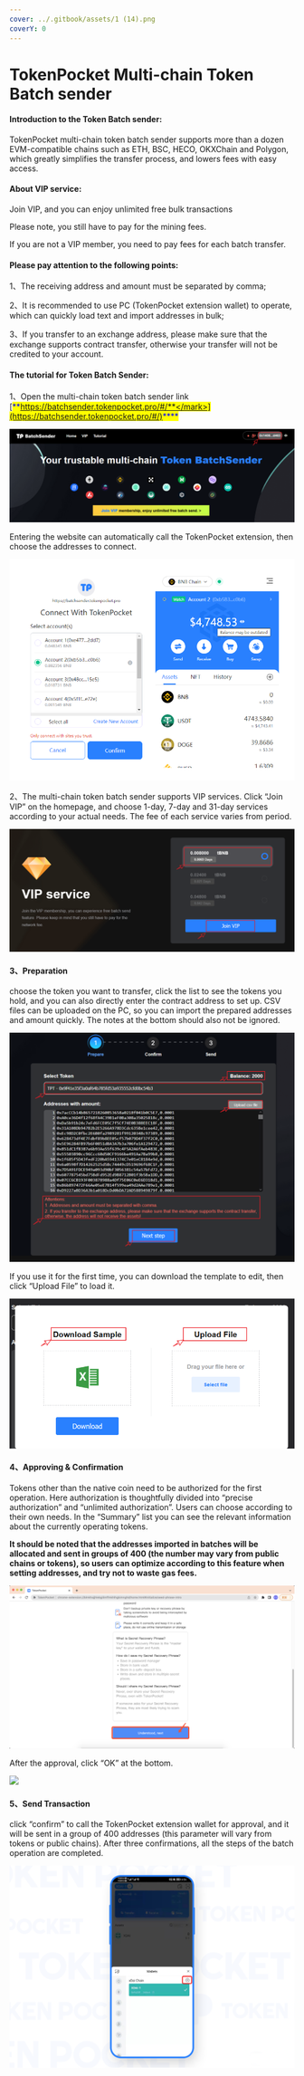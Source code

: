 ```yaml
---
cover: ../.gitbook/assets/1 (14).png
coverY: 0
---
```


# TokenPocket Multi-chain Token Batch sender

#### Introduction to the Token Batch sender:

TokenPocket multi-chain token batch sender supports more than a dozen EVM-compatible chains such as ETH, BSC, HECO, OKXChain and Polygon, which greatly simplifies the transfer process, and lowers fees with easy access.

#### About VIP service:

Join VIP, and you can enjoy unlimited free bulk transactions

Please note, you still have to pay for the mining fees.

If you are not a VIP member, you need to pay fees for each batch transfer.

#### Please pay attention to the following points:

1、The receiving address and amount must be separated by comma;

2、It is recommended to use PC (TokenPocket extension wallet) to operate, which can quickly load text and import addresses in bulk;

3、If you transfer to an exchange address, please make sure that the exchange supports contract transfer, otherwise your transfer will not be credited to your account.

#### The tutorial for Token Batch Sender:

1、Open the multi-chain token batch sender link [<mark style="color:blue;">**https://batchsender.tokenpocket.pro/#/**</mark>](https://batchsender.tokenpocket.pro/#/)<mark style="color:blue;">****</mark>

![](<../.gitbook/assets/2 (17).png>)

Entering the website can automatically call the TokenPocket extension, then choose the addresses to connect.

![](../.gitbook/assets/000.png)

2、The multi-chain token batch sender supports VIP services. Click “Join VIP” on the homepage, and choose 1-day, 7-day and 31-day services according to your actual needs. The fee of each service varies from period.

![](<../.gitbook/assets/3 (7).png>)

#### 3、**Preparation**

choose the token you want to transfer, click the list to see the tokens you hold, and you can also directly enter the contract address to set up. CSV files can be uploaded on the PC, so you can import the prepared addresses and amount quickly. The notes at the bottom should also not be ignored.

![](<../.gitbook/assets/4 (7) (2).png>)

If you use it for the first time, you can download the template to edit, then click “Upload File” to load it.

![](<../.gitbook/assets/5 (7).png>)

#### 4、Approving & Confirmation

Tokens other than the native coin need to be authorized for the first operation. Here authorization is thoughtfully divided into “precise authorization” and “unlimited authorization”. Users can choose according to their own needs. In the “Summary” list you can see the relevant information about the currently operating tokens.

**It should be noted that the addresses imported in batches will be allocated and sent in groups of 400 (the number may vary from public chains or tokens), so users can optimize according to this feature when setting addresses, and try not to waste gas fees.**

![](<../.gitbook/assets/6 (1) (1).png>)

After the approval, click “OK” at the bottom.

![](<../.gitbook/assets/7 (1) (2).png>)

#### 5、Send Transaction&#x20;

click “confirm” to call the TokenPocket extension wallet for approval, and it will be sent in a group of 400 addresses (this parameter will vary from tokens or public chains). After three confirmations, all the steps of the batch operation are completed.

![](<../.gitbook/assets/8 (2).png>)
